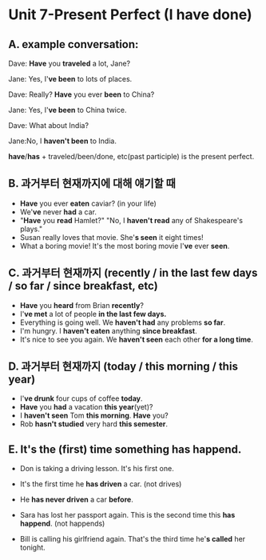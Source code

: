 # Unit 7-Present Perfect (I have done)
## A. example conversation:
Dave: **Have** you **traveled** a lot, Jane?

Jane: Yes, I'**ve been** to lots of places.

Dave: Really? **Have** you ever **been** to China?

Jane: Yes, I'**ve been** to China twice.

Dave: What about India?

Jane:No, I **haven't been** to India.

**have**/**has** + traveled/been/done, etc(past participle) is the present perfect.

## B. 과거부터 현재까지에 대해 얘기할 때
* **Have** you ever **eaten** caviar? (in your life)
* We'**ve** never **had** a car.
* "**Have** you **read** Hamlet?" "No, I **haven't read** any of Shakespeare's plays."
* Susan really loves that movie. She'**s seen** it eight times!
* What a boring movie! It's the most boring movie I'**ve** ever **seen**.

## C. 과거부터 현재까지 (recently / in the last few days / so far / since breakfast, etc)
* **Have** you **heard**  from Brian **recently**?
* I'**ve met** a lot of people **in the last few days.**
* Everything is going well. We **haven't had** any problems **so far**.
* I'm hungry. I **haven't eaten** anything **since breakfast**.
* It's nice to see you again. We **haven't seen** each other **for a long time**.

## D. 과거부터 현재까지 (today / this morning / this year)
* I'**ve drunk** four cups of coffee **today**.
* **Have** you **had** a vacation **this year**(yet)?
* I **haven't seen** Tom **this morning**. **Have** you?
* Rob **hasn't studied** very hard **this semester**.

## E. It's the (first) time something **has happend**.
* Don is taking a driving lesson. It's his first one. 
* It's the first time he **has driven** a car. (not drives)
* He **has never driven** a car **before**.

* Sara has lost her passport again. This is the second time this **has happend**. (not happends)

* Bill is calling his girlfriend again. That's the third time he'**s called** her tonight.
